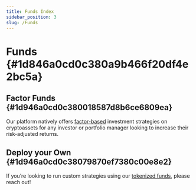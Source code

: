 ```yaml
---
title: Funds Index
sidebar_position: 3
slug: /Funds
---
```




# Funds {#1d846a0cd0c380a9b466f20df4e2bc5a}


## Factor Funds {#1d946a0cd0c380018587d8b6ce6809ea}


Our platform natively offers [factor-based](/factor-investing) investment strategies on cryptoassets for any investor or portfolio manager looking to increase their risk-adjusted returns.


## Deploy your Own {#1d946a0cd0c38079870ef7380c00e8e2}


If you’re looking to run custom strategies using our [tokenized funds](/abstract-vaults), please reach out! 

